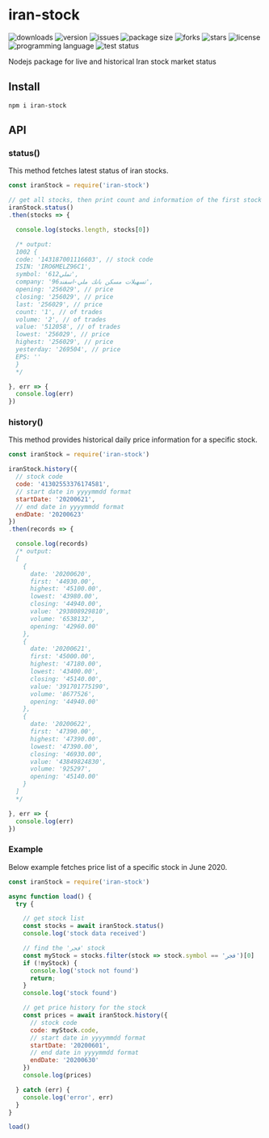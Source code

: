 # iran-stock
<img alt="downloads" src="https://img.shields.io/npm/dt/iran-stock?style=flat-square"> <img alt="version" src="https://img.shields.io/npm/v/iran-stock?style=flat-square"> <img alt="issues" src="https://img.shields.io/github/issues/ferrriii/iran-stock?style=flat-square"> <img alt="package size" src="https://img.shields.io/bundlephobia/minzip/iran-stock?style=flat-square"> <img alt="forks" src="https://img.shields.io/github/forks/ferrriii/iran-stock?style=flat-square"> <img alt="stars" src="https://img.shields.io/github/stars/ferrriii/iran-stock?style=flat-square"> <img alt="license" src="https://img.shields.io/github/license/ferrriii/iran-stock?style=flat-square"> <img alt="programming language" src="https://img.shields.io/github/languages/top/ferrriii/iran-stock?style=flat-square"> <img alt="test status" src="https://img.shields.io/github/workflow/status/ferrriii/iran-stock/test?label=test?style=flat-square">

Nodejs package for live and historical Iran stock market status

## Install

```
npm i iran-stock
```

## API

### status()
This method fetches latest status of iran stocks.
```javascript
const iranStock = require('iran-stock')

// get all stocks, then print count and information of the first stock
iranStock.status()
.then(stocks => {

  console.log(stocks.length, stocks[0])

  /* output:
  1002 {
  code: '143187001116603', // stock code
  ISIN: 'IRO6MELZ96C1',
  symbol: 'تملي612',
  company: 'تسهيلات مسكن بانك ملي-اسفند96',
  opening: '256029', // price
  closing: '256029', // price
  last: '256029', // price
  count: '1', // of trades
  volume: '2', // of trades
  value: '512058', // of trades
  lowest: '256029', // price
  highest: '256029', // price
  yesterday: '269504', // price
  EPS: ''
  }
  */

}, err => {
  console.log(err)
})
```

### history()
This method provides historical daily price information for a specific stock.
```javascript
const iranStock = require('iran-stock')

iranStock.history({
  // stock code
  code: '41302553376174581',
  // start date in yyyymmdd format
  startDate: '20200621',
  // end date in yyyymmdd format
  endDate: '20200623'
})
.then(records => {

  console.log(records)
  /* output:
  [
    {
      date: '20200620',
      first: '44930.00',
      highest: '45100.00',
      lowest: '43980.00',
      closing: '44940.00',
      value: '293808929810',
      volume: '6538132',
      opening: '42960.00'
    },
    {
      date: '20200621',
      first: '45000.00',
      highest: '47180.00',
      lowest: '43400.00',
      closing: '45140.00',
      value: '391701775190',
      volume: '8677526',
      opening: '44940.00'
    },
    {
      date: '20200622',
      first: '47390.00',
      highest: '47390.00',
      lowest: '47390.00',
      closing: '46930.00',
      value: '43849824830',
      volume: '925297',
      opening: '45140.00'
    }
  ]
  */

}, err => {
  console.log(err)
})
```

### Example
Below example fetches price list of a specific stock in June 2020.
```javascript
const iranStock = require('iran-stock')

async function load() {
  try {

    // get stock list
    const stocks = await iranStock.status()
    console.log('stock data received')

    // find the 'فجر' stock
    const myStock = stocks.filter(stock => stock.symbol == 'فجر')[0]
    if (!myStock) {
      console.log('stock not found')
      return;
    }
    console.log('stock found')

    // get price history for the stock
    const prices = await iranStock.history({
      // stock code
      code: myStock.code,
      // start date in yyyymmdd format
      startDate: '20200601',
      // end date in yyyymmdd format
      endDate: '20200630'
    })
    console.log(prices)

  } catch (err) {
    console.log('error', err)
  }
}

load()
```

